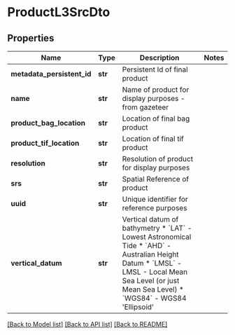 # ProductL3SrcDto

## Properties
Name | Type | Description | Notes
------------ | ------------- | ------------- | -------------
**metadata_persistent_id** | **str** | Persistent Id of final product | 
**name** | **str** | Name of product for display purposes - from gazeteer | 
**product_bag_location** | **str** | Location of final bag product  | 
**product_tif_location** | **str** | Location of final tif product  | 
**resolution** | **str** | Resolution of product for display purposes  | 
**srs** | **str** | Spatial Reference of product | 
**uuid** | **str** | Unique identifier for reference purposes | 
**vertical_datum** | **str** | Vertical datum of bathymetry * &#x60;LAT&#x60; - Lowest Astronomical Tide * &#x60;AHD&#x60; - Australian Height Datum * &#x60;LMSL&#x60; - LMSL - Local Mean Sea Level (or just Mean Sea Level) * &#x60;WGS84&#x60; - WGS84 &#39;Ellipsoid&#39; | 

[[Back to Model list]](../README.md#documentation-for-models) [[Back to API list]](../README.md#documentation-for-api-endpoints) [[Back to README]](../README.md)


